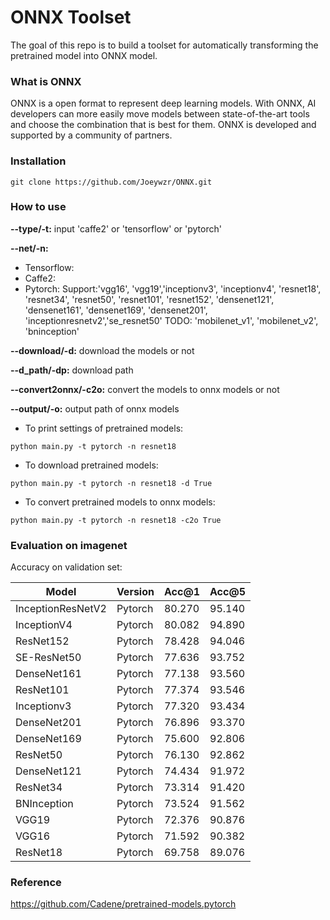 # ONNX Toolset



The goal of this repo is to build a toolset for automatically transforming the pretrained model into ONNX model.

### What is ONNX

ONNX is a open format to represent deep learning models. With ONNX, AI developers can more easily move models between state-of-the-art tools and choose the combination that is best for them. ONNX is developed and supported by a community of partners.

### Installation

`git clone https://github.com/Joeywzr/ONNX.git`

### How to use

**--type/-t:** input 'caffe2' or 'tensorflow' or 'pytorch'

**--net/-n:** 

* Tensorflow:
* Caffe2:
* Pytorch: Support:'vgg16', 'vgg19','inceptionv3', 'inceptionv4', 'resnet18', 'resnet34', 'resnet50', 'resnet101', 'resnet152', 'densenet121', 'densenet161', 'densenet169', 'densenet201', 'inceptionresnetv2','se_resnet50' TODO: 'mobilenet_v1', 'mobilenet_v2', 'bninception' 

**--download/-d:** download the models or not

**--d_path/-dp:** download path

**--convert2onnx/-c2o:** convert the models to onnx models or not

**--output/-o:** output path of onnx models 



* To print settings of pretrained models:

~~~shell
python main.py -t pytorch -n resnet18
~~~

* To download pretrained models:

~~~shell
python main.py -t pytorch -n resnet18 -d True
~~~

* To convert pretrained models to onnx models:

~~~shell
python main.py -t pytorch -n resnet18 -c2o True
~~~

### Evaluation on imagenet

Accuracy on validation set:

| Model             | Version | Acc@1  | Acc@5  |
| ----------------- | ------- | ------ | ------ |
| InceptionResNetV2 | Pytorch | 80.270 | 95.140 |
| InceptionV4       | Pytorch | 80.082 | 94.890 |
| ResNet152         | Pytorch | 78.428 | 94.046 |
| SE-ResNet50       | Pytorch | 77.636 | 93.752 |
| DenseNet161       | Pytorch | 77.138 | 93.560 |
| ResNet101         | Pytorch | 77.374 | 93.546 |
| Inceptionv3       | Pytorch | 77.320 | 93.434 |
| DenseNet201       | Pytorch | 76.896 | 93.370 |
| DenseNet169       | Pytorch | 75.600 | 92.806 |
| ResNet50          | Pytorch | 76.130 | 92.862 |
| DenseNet121       | Pytorch | 74.434 | 91.972 |
| ResNet34          | Pytorch | 73.314 | 91.420 |
| BNInception       | Pytorch | 73.524 | 91.562 |
| VGG19             | Pytorch | 72.376 | 90.876 |
| VGG16             | Pytorch | 71.592 | 90.382 |
| ResNet18          | Pytorch | 69.758 | 89.076 |



### Reference

https://github.com/Cadene/pretrained-models.pytorch

